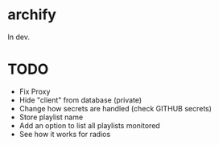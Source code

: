 # archify

In dev.

# TODO

- Fix Proxy
- Hide "client" from database (private)
- Change how secrets are handled (check GITHUB secrets)
- Store playlist name
- Add an option to list all playlists monitored
- See how it works for radios